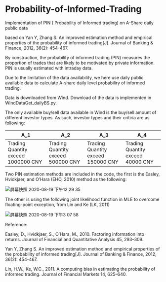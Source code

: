 # Probability-of-Informed-Trading
Implementation of PIN ( Probability of Informed trading) on A-Share daily public data 



based on  Yan Y, Zhang S. An improved estimation method and empirical properties of the probability of informed trading[J]. Journal of Banking &amp; Finance, 2012, 36(2): 454-467.


By construction, the probability of informed trading (PIN) measures the proportion of trades that are likely to be motivated by private information. PIN is usually estimated with intraday data.

Due to the limitation of the data availability, we here use daily public available data to calculate A-share daily level probabiliry of informed trading.

Data is downloaded from Wind. Download of the data is implemented in WindDataGet_dailyBS.py. 

The only available buy/sell data available in Wind is the buy/sell amount of different investor types. As such, investor types and their critiria are as following:


| A_1 | A_2 | A_3 | A_4|
|----|-----|-----|-----|
|Trading Quantity exceed 1000000 CNY | Trading Quantity exceed 500000 CNY |Trading Quantity exceed 150000 CNY |Trading Quantity exceed 40000 CNY|


Two PIN estimation methods are included in the code, the first is the Easley, Hvidkjaer, and O’Hara (EHO, 2010)  method as the following:



![屏幕快照 2020-08-19 下午12 29 35](https://user-images.githubusercontent.com/43864477/90629661-aba40600-e217-11ea-8830-135333a771dd.png)



The other is using the following joint likelihood function in MLE to overcome floating-point exception, from Lin and Ke (LK, 2011) 



![屏幕快照 2020-08-19 下午3 07 58](https://user-images.githubusercontent.com/43864477/90645470-de58f900-e22d-11ea-9e7e-c3363c5bdf42.png)



Reference: 

Easley, D., Hvidkjaer, S., O’Hara, M., 2010. Factoring information into returns. Journal of Financial and Quantitative Analysis 45, 293–309.

Yan Y, Zhang S. An improved estimation method and empirical properties of the probability of informed trading[J]. Journal of Banking &amp; Finance, 2012, 36(2): 454-467.

Lin, H.W., Ke, W.C., 2011. A computing bias in estimating the probability of informed trading. Journal of Financial Markets 14, 625–640.
